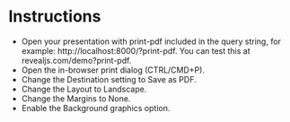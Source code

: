# Instructions
- Open your presentation with print-pdf included in the query string, for example: http://localhost:8000/?print-pdf. You can test this at revealjs.com/demo?print-pdf.
- Open the in-browser print dialog (CTRL/CMD+P).
- Change the Destination setting to Save as PDF.
- Change the Layout to Landscape.
- Change the Margins to None.
- Enable the Background graphics option.
